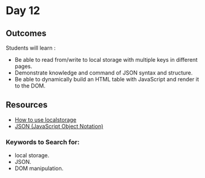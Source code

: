 # Day 12

## Outcomes

Students will learn :
- Be able to read from/write to local storage with multiple keys in different pages.
- Demonstrate knowledge and command of JSON syntax and structure.
- Be able to dynamically build an HTML table with JavaScript and render it to the DOM.

## Resources
* [How to use localstorage](https://www.section.io/engineering-education/how-to-use-localstorage-with-javascript/)
* [JSON (JavaScript Object Notation)](https://www.w3schools.com/js/js_json_intro.asp)


### Keywords to Search for: 
* local storage.
* JSON.
* DOM manipulation.
